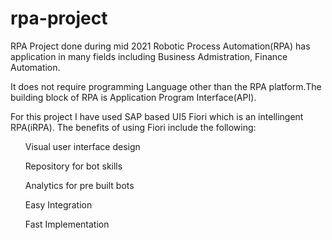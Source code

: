 # rpa-project
RPA Project done during mid 2021
Robotic Process Automation(RPA) has application in many fields including Business Admistration, Finance Automation.

It does not require programming Language other than the RPA platform.The building block of RPA is Application Program Interface(API).

For this project I have used SAP based UI5 Fiori which is an intellingent RPA(iRPA).
The benefits of using Fiori include the following:
 <ol>Visual user interface design</ol>
 <ol>Repository for bot skills </ol>
 <ol>Analytics for pre built bots</ol>
 <ol>Easy Integration</ol>
 <ol>Fast Implementation</ol>
 
